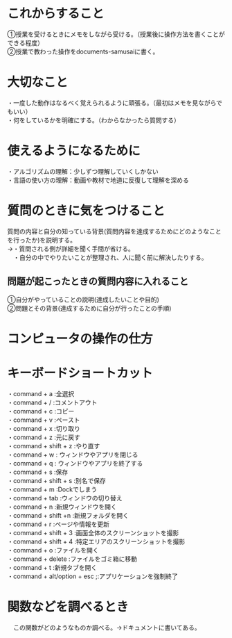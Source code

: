 # これからすること
①授業を受けるときにメモをしながら受ける。（授業後に操作方法を書くことができる程度）  
②授業で教わった操作をdocuments-samusaiに書く。  

# 大切なこと
・一度した動作はなるべく覚えられるように頑張る。（最初はメモを見ながらでもいい）  
・何をしているかを明確にする。（わからなかったら質問する）  

# 使えるようになるために
・アルゴリズムの理解：少しずつ理解していくしかない  
・言語の使い方の理解：動画や教材で地道に反復して理解を深める  

# 質問のときに気をつけること
  質問の内容と自分の知っている背景(質問内容を達成するためにどのようなことを行ったか)を説明する。  
  →・質問される側が詳細を聞く手間が省ける。  
  　・自分の中でやりたいことが整理され、人に聞く前に解決したりする。  
  ## 問題が起こったときの質問内容に入れること
  ①自分がやっていることの説明(達成したいことや目的)  
  ②問題とその背景(達成するために自分が行ったことの手順)  


# コンピュータの操作の仕方
# キーボードショートカット  
・command + a :全選択  
・command + / :コメントアウト  
・command + c :コピー  
・command + v :ペースト  
・command + x :切り取り  
・command + z :元に戻す  
・command + shift + z :やり直す  
・command + w : ウィンドウやアプリを閉じる  
・command + q : ウィンドウやアプリを終了する    
・command + s :保存    
・command + shift + s :別名で保存    
・command + m :Dockでしまう    
・command + tab :ウィンドウの切り替え    
・command + n :新規ウィンドウを開く    
・command + shift +n :新規フォルダを開く    
・command + r :ページや情報を更新  
・command + shift + 3 :画面全体のスクリーンショットを撮影  
・command + shift + 4 :特定エリアのスクリーンショットを撮影  
・command + o :ファイルを開く  
・command + delete :ファイルをゴミ箱に移動  
・command + t :新規タブを開く  
・command + alt/option + esc ;:アプリケーションを強制終了  

# 関数などを調べるとき
　この関数がどのようなものか調べる。→ドキュメントに書いてある。  
